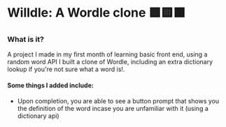 # Willdle: A Wordle clone 🟩🟨⬛

### What is it?

A project I made in my first month of learning basic front end, using a random word API I built a clone of Wordle, including an extra dictionary lookup if you're not sure what a word is!.

#### Some things I added include: 
- Upon completion, you are able to see a button prompt that shows you the definition of the word incase you are unfamiliar with it (using a dictionary api)

